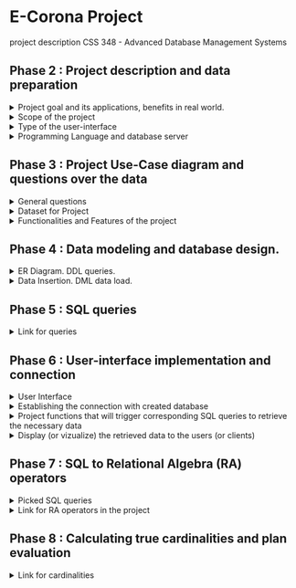 # E-Corona Project
project description CSS 348 - Advanced Database Management Systems
## Phase 2 : Project description and data preparation 
<details>
  <summary>Project goal and its applications, benefits in real world.</summary>
  <p>Due to recent news, the consequences of which have affected not only our country but also the life cycle and economies of all countries in the world - the emergence of the highly dangerous Covid-19 virus - it has become very difficult to care for all patients at once. This is due not only to the fact that the number of medical personnel is insufficient to serve all patients over time but also to the fact that doctors have to work hard to serve and not get infected by the virus from a patient, as many still do not understand the seriousness of the disease. 
Our project proposes to solve this essentially the very serious problem with the help of online consultations with doctors, who will help those who are not seriously ill (i.e. asymptomatically, for example) or people who have already contracted the virus, maintain their health and make sure that they do not re-infected when the immunity of the infected person decreases.</p>
  <p>Website will enable people who are mildly ill, as well as those who have contracted the virus, to monitor their health online, without visiting doctors in hospitals, thus reducing the risk of falling ill again or infecting more healthy people who may be in their way. We have gathered the most experienced doctors, clinics, contacts, answers to frequently asked questions and want to make a unique platform for maintaining the health of our citizens into the Oracle database, also we have put together appropriate queries that will make it easier for visitors to the website to find the information they need quickly and conveniently.
Key Terms: the convenience of finding the right information in one place, avoiding unnecessary physical contact, the position of starting online medical consultations, and using the Oracle database.</p>
</details>
<details>
  <summary>Scope of the project</summary>
  <p>Collect all necessary data, parse it, implement all functions and procedures to properly operate with data.
- Objectives: 
Collect of medical centers in all cities of Kazakhstan
Collect of infectious diseases doctors from each medical center
Collect places to take the PCR test
Processing frequently asked questions by searching among users
Create an opportunity for the user to make an appointment online for an infectious diseases doctor, take a PCR test.</p>
</details>
<details>
  <summary>Type of the user-interface</summary>
  <p>We have chosen a format of web application for our project. And to connect the interface with the database we are going to use PHP as a programming language. PHP uses the standard Oracle functions (ORA) and the interface to access Oracle functions (OCI), which makes it possible to use all the features of Oracle, including PL/SQL.</p>
</details>
<details>
  <summary>Programming Language and database server</summary>
  <p>Methods: 
To start with, we used PHP to develop the backend side of the website.
A quick overview: PHP uses the standard Oracle functions (ORA) and the interface to access Oracle functions (OCI), which makes it possible to use all the features of Oracle, including PL/SQL.
Even though connecting PHP to Oracle did not seem so complicated, we were somewhat puzzled by the discrepancy between our database version and the XAMPP version of the database. 
At the end we opened our connect.php file and wrote the following command there:

```php
<?php
// Create connection to Oracle
$conn = oci_connect("ecoron", "qwerty123", "//localhost/orcl");
if (!$conn) {
   $m = oci_error();
   echo $m['message'], "\n";
   exit;
}
else {
   print "Connected to Oracle!";
}
// Close the Oracle connections
oci_close($conn);
?>
```
PHP - backend;
Front-end starter pack (HTML,CSS + Bootstrap 4);
Database server: XAMPP.</p>
</details>

## Phase 3 : Project Use-Case diagram and questions over the data 
<details>
  <summary>General questions</summary>
  
    1. What if a user wants to get the list of all medical Centers?
    2. What if a user wants to authorize from a non-email format?
    3. How can we delete user’s data from all tables at once?
    Suppose, we have to delete user with id = 10123. Tables, where user_uid can be found: eco_users,online_consultation, online_pcr.
    4. How can a user be added to consultation with a doctor?
    5. How can a user be added to PCR testing in a country's medical centers? 
    6. How can we get list of users?
    7. How can we get list of consultations?
    8. How can we find phone numbers of patient knowing his first name and last name?
    9. How can we insert(register) new users?
    10. What are the first names and city of user who asked a question on 2nd March on the topic of “Doctors”? (knowing that only one question was asked on that day)?
    11. How can we display all questions and answers added by definite admin?
    12. How can we count number of medical consultations and PCR tests of one user in one query?
    13. How to get info about of medical centers near your home (name, full address, contacts) knowing only the name of street?
    14. What are name, address, contacts and test cost of PCR centers in Almaty where cost of one PCR test is less that 15 000 tenge?
    15. Suppose, patient was registered to online consultation. How to recognize doctor's name,workplace and experience knowing only consultation id?

</details>

<details>
  <summary>Dataset for Project</summary>
  <p>
Let's move on to how we will insert data into tables. It's simple, in SQL developer 19 version, there is a built-in function called import, through which we were able to select our own .xslx file with data and import it into tables. After our table was created, we manually set sequence, primary and foreign keys.
It helped us to think through the logic and development of the functionality - drawing up an ERD chart where we listed the name of the tables, the logic through which they are linked to each other (foreign key), and how they can play into our hands in sorting the necessary information when searching.

**Link for ERD in the data repository of the organization:** https://drive.google.com/file/d/15FY00Wvso8Xn8z0YphSSC8LoMxXv4kQP/view

**Link for dataset which will be used in project:** https://docs.google.com/spreadsheets/d/1YsA53Bu3LX_XLowugBjd5CJlRYzsj_NnvpWKkGmVC50/edit?usp=sharing

Reason why we have chosen to generate our own dataset - we want to make project realistic and use data from official websites of medical webpages of Kazakhstan Medical Organizations.
![users](userData.png)
![doctor](doctorData.png)
![medCenter](medCenterData.png)
  </p>
  
    **Data about the medical centers:**
    - mcenter_id NUMBER(4) **primary key** - medical center’s identifier
    - mcenter_name VARCHAR2(100) - medical center’s name
    - city VARCHAR2(50) - the city where the medical center locates
    - address VARCHAR2(100) - address of the medical center
    - contacts NUMBER(11) - the contact number of the medical center
    **Data about the doctors:**
    - doctor_id NUMBER(5) **primary key** - doctor’s identifier
    - doctor_name VARCHAR2(100) - doctor’s full name
    - speciality VARCHAR2(100) - the field on which doctor specializes 
    - experience NUMBER(2) - number of years on work
    - home_visits BOOLEAN - if the doctor accepts the patients at home
    - accepts_children BOOLEAN - if the doctor accepts the children in therapies
    - initial_reception NUMBER(6) - the price for very first therapy
    - secondary_reception NUMBER(6) - the price for therapy
    - mcenter_id NUMBER(4) **foreign key** - identifier of medical center where doctor works
    **Data about the PCR:**
    - center_id NUMBER(4) **primary key** - test accepting center’s identifier
    - city VARCHAR2(50) - the city where test accepting center locates
    - center_name VARCHAR2(100) - test accepting center’s name
    - address VARCHAR(100) - address of the test accepting center
    - cost NUMBER(6) - cost of the test
    - webpage VARCHAR2(100) - web page of test accepting center
    - contacts NUMBER(11) -  the contact number of the test accepting center 
    - additional_inf VARCHAR2(100)- additional information on test accepting center
    - queues VARCHAR2(100) - information about queues to test
    - fax NUMBER(11) - the fax number of the test accepting center
    **Data about the FAQ:**
    - question_id NUMBER(4) **primary key** - questions’s identifier
    - question VARCHAR2(1000)- the question which is frequently asked
    - answer VARCHAR2(1000) - answer to the question
    - admin_id NUMBER(2) **foreign key** - admin, who have edited FAQ

    **Data about News:**
    - topic VARCHAR2(500) - main topic
    - thesis VARCHAR2(1000) - content data
    - admin_id NUMBER(2) **foreign key** - admin id
    - news_image BLOB - new's image

    **Data about Admins**
    - first_name VARCHAR2(50) **primary key** - admin name
    -last_name VARCHAR2(50) - admin surname
    - email VARCHAR2(50) - contact email
    - password VARCHAR2(20) - password

    **Data about Users:**
    - user_uid NUMBER (5) NOT NULL **primary key** - user id
    - first_name VARCHAR2 (50) - user name
    - last_name VARCHAR2 (50) - user surname
    - city VARCHAR2 (50) - user city
    - contact_number NUMBER (11) - contact number
    - email VARCHAR2 (50) - contact emil
    - password VARCHAR2 (50) - password
    - profile_image BLOB - user's image

    **Data about Online Consultation:**
    - consultation_id NUMBER(5) **primary key** - record id
    - user_uid NUMBER(5) **foreign key** - user id
    - doctor_id NUMBER(5) **foreign key** - doctor id
    - first_name VARCHAR2(26) - name
    - last_name VARCHAR2(256) - surname
    - age NUMBER(6) - age
    - phone VARCHAR2(128) - contact number
    - city VARCHAR2(128) - city
    - doctor_name VARCHAR2(256) - doctor's name
    - clinics VARCHAR2(1024) - medical institution
    - consultation_date VARCHAR2(256)) - consultation date

    **Data about Online PCR:**
    - pcr_id NUMBER(5) **primary key** - pcr record id
    - center_id NUMBER(4) **foreign key** - center id
    - user_uid NUMBER(5) **foreign key** - user id
    - first_name VARCHAR2(26) - name
    - last_name VARCHAR2(256) - surname
    - city VARCHAR2(128) - city
    - punkt VARCHAR2(1024) - point
    - pcr_date VARCHAR2(256)) - pcr date
</details>

<details>
  <summary>Functionalities and Features of the project</summary>

![Use-Case Diagram](SmellsLikeTeamSpirit-UseCase-UML.png)
  <p>The E-Corona platform allows a physician to remotely analyze medical records and identify a patient into one of the rehabilitation groups of patients with common problems. Professional rehabilitation instructors then conduct group physical therapy programs, group and individual psychotherapy sessions, art and occupational therapy to correct neurological and mental disorders in a remote mode. Also, the platform provides registration for PCR test, with the ability to find a link to the online record in the right-center, in the right city without unnecessary search, because if you choose correctly, the platform will provide the necessary links to the PCR test in seconds.
  </p>
</details>

## Phase 4 : Data modeling and database design.
<details>
  <summary>ER Diagram. DDL queries.</summary>

![ER Diagram](SmellsLikeTeamSpirit-ER.png) We have used relations: one-to-many, many-to-many.
    
<p>There are 3 different types of relations in the database:
- one-to-one
- one-to-many
- many-to-many

But, since we have the closest links between the data of each table (getting the data from one table via foreign key from another table), there was no chance to use just one-to-one relations (for that moment exactly, at least).

- one admin can edit many news or not;
- one admin can add faq;
- vice versa admin is able to do not add the data to faq;
- one or many users can be on online consultation many times, and doctor can consult one or many users from many cities;
- vice versa one or many users may have not been on consultation and doctor may have not been asked to present on consultation of one or many users;
- one doctor can work in different medical centers at the same time, so it is necessary to write down 2 different datas with 2 different medical_center id's;
- vice versa one or many medical centers may or may not have one or many doctors in their databases;
  </p>
</details>

<details>
  <summary>Data Insertion. DML data load.</summary>

At the data inserting process from excel to database tables we have used "Import" function in SQL Developer:
- right click on table;
- choosing option "import";
- and then step by step actions, that we have represented here:
![ER Diagram](step_1.png)
![ER Diagram](step_2.png)
![ER Diagram](step_3.png)
![ER Diagram](step_4.png)
![ER Diagram](step_5.png)
![ER Diagram](data_uploaded_screen.png)
<p>
Also, have tried to use "insert script" to get the full queries of inserted data. Uploaded file (SmellsLikeTeamSpirit-DML-data-load.sql) at the same folder.
  </p>
</details>

## Phase 5 : SQL queries
<details>
  <summary>Link for queries</summary>

All queries are available in [queries](https://github.com/E-CORONA/data/tree/main/queries) folder.
</details>

##  Phase 6 : User-interface implementation and connection 
<details>
  <summary>User Interface</summary>
</details>
<details>
  <summary>Establishing the connection with created database</summary>
  
  ![conn](https://user-images.githubusercontent.com/63196646/112757539-ee2e8c00-900b-11eb-9b49-c198afb0aa8e.png)


</details>
<details>
  <summary>Project functions that will trigger corresponding SQL queries to retrieve the necessary data</summary>
  
  ![1](https://user-images.githubusercontent.com/63196646/112757437-9a23a780-900b-11eb-8c7c-9573c6f1ccf1.png)
  ![2](https://user-images.githubusercontent.com/63196646/112757441-9bed6b00-900b-11eb-8e43-71d8fd2917cc.png)
  ![3](https://user-images.githubusercontent.com/63196646/112757449-9ee85b80-900b-11eb-8e85-6853e7b3f81f.png)
  ![4](https://user-images.githubusercontent.com/63196646/112757452-a14ab580-900b-11eb-877f-21bd39366341.png)

</details>
<details>
  <summary>Display (or vizualize) the retrieved data to the users (or clients)</summary>
  
  **All user selection**
  
  ![6](https://user-images.githubusercontent.com/63196646/112758329-96921f80-900f-11eb-94e7-044759ca7188.png)


    There are many reasons why this topic for the project seemed more logical to us for implementation and analysis, 
    in particular, what led us to the fact that we collected data from real life. But one of the most important things,
    when we started working on the project, is that many of us noticed how strange it would not sound, that 
    it is very difficult to find official (i.e. local) sites that provide current information about the coronаvirus 
    in the country, there is no accurate data on how to behave when people in special plague suits break into your 
    home, there are no sites for those who are not, who have already had coronavirus or is carrying the disease 
    in a mild form in order to keep his health stable without leaving home, there are a lot of sites, most likely 
    abandoned, which some involved and included a couple of features from our project, but the information on the 
    site is quite small and what it says can be found in other sites. Let's say a site for some separate city with 
    information about PCR test centers, a short guide on how to quarantine, and that's it. That's when we were 
    able to collect all the necessary information on a single platform, going to which a person could take something 
    useful for themselves, being those who have already had coronаvirus and need constant medical advice to maintain 
    good health. We also collected Google answers from people who have already had coronavirus or are not sick at all,
    to ensure that the project we are working on is relevant to the population.
  
[Link for responses and data collected](https://docs.google.com/spreadsheets/d/1YsA53Bu3LX_XLowugBjd5CJlRYzsj_NnvpWKkGmVC50/edit?usp=sharing)

![Data Collected](data_collected.png)

    Having analyzed this answer from form, it is safe to say that the population of Kazakhstan is not familiar
    with the theoretical part of knowledge about the coronavirus, which is very dangerous both in relation to this
    person and to everyone with whom he will have contact in case of misinformation. As for taking care of yourself
    after you have been sick or ill without any particular symptom - it is difficult to imagine how you would cope
    with such a situation without the help and advice of specialists, rather than based on stories from relatives
    and friends.

</details>

##  Phase 7 :  SQL to Relational Algebra (RA) operators 
<details>
  <summary>Picked SQL queries</summary>
  
  - SELECT eco_users.user_uid, online_consultation.consultation_id, online_pcr.pcr_id FROM eco_users 
      JOIN online_consultation ON(eco_users.user_uid = online_consultation.user_uid) 
      JOIN online_pcr on(eco_users.user_uid = online_pcr.user_uid);
  - SELECT mcenter_name, address, contacts FROM medical_center WHERE address LIKE '%Manasa%' AND city = 'Almaty'; 

</details>
<details>
  <summary>Link for RA operators in the project</summary>
 
 [SQL to Relational Algebra (RA) operators](https://github.com/E-CORONA/data/tree/main/RA%20queries)

</details>

##  Phase 8 :  Calculating true cardinalities and plan evaluation
<details>
  <summary>Link for cardinalities</summary>
 
 [Calculating true cardinalities and plan evaluation](https://github.com/E-CORONA/data/tree/main/Cardinalities)

</details>
